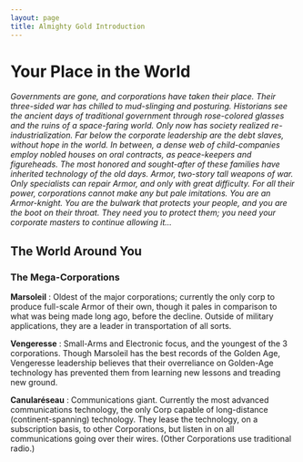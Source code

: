 ```yaml
---
layout: page
title: Almighty Gold Introduction
---
```

# Your Place in the World

*Governments are gone, and corporations have taken their place. Their three-sided war has chilled to mud-slinging and posturing. Historians see the ancient days of traditional government  through rose-colored glasses and the ruins of a space-faring world. Only now has society realized re-industrialization. Far below the corporate leadership are the debt slaves, without hope in the world. In between, a dense web of child-companies employ nobled houses on oral contracts, as peace-keepers and figureheads. The most honored and sought-after of these families have inherited technology of the old days. Armor, two-story tall weapons of war. Only specialists can repair Armor, and only with great difficulty. For all their power, corporations cannot make any but pale imitations. You are an Armor-knight. You are the bulwark that protects your people, and you are the boot on their throat. They need you to protect them; you need your corporate masters to continue allowing it...*

## The World Around You

### The Mega-Corporations

**Marsoleil**
: Oldest of the major corporations; currently the only corp to produce full-scale Armor of their own, though it pales in comparison to what was being made long ago, before the decline. Outside of military applications, they are a leader in transportation of all sorts.

**Vengeresse**
: Small-Arms and Electronic focus, and the youngest of the 3 corporations. Though Marsoleil has the best records of the Golden Age, Vengeresse leadership believes that their overreliance on Golden-Age technology has prevented them from learning new lessons and treading new ground.

**Canularéseau**
: Communications giant. Currently the most advanced communications technology, the only Corp capable of long-distance (continent-spanning) technology. They lease the technology, on a subscription basis, to other Corporations, but listen in on all communications going over their wires. (Other Corporations use traditional radio.)
